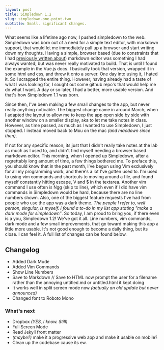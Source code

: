 ```yaml
---
layout: post
title: Simpledown 1.2
slug: simpledown-one-point-two
subtitle: Small, significant changes.
---
```


What seems like a lifetime ago now, I pushed simpledown to the web. Simpledown was born out of a need for a simple text editor, with markdown support, that would let me immediately pull up a browser and start writing down my thoughts. Having a simple, browser based (due to constraints that I had [previously written about](http://snazzyham.com/2016/01/10/necessary-redesign/)) markdown editor was something I had always wanted, but was never really motivated to build. That is until I found the example in the Vue.js docs. I basically took that version, wrapped it in some html and css, and threw it onto a server. One day into using it, I hated it. So I scrapped the entire thing. However, having already had a taste of what I was looking for, I sought out some github repo's that would help me do what I want. A day or so later,  I had a better, more usable version. And that's how Simpledown 1.1 was born.  

Since then, I've been making a few small changes to the app, but never really anything noticable. The biggest change came in around March, when I adapted the layout to allow me to keep the app open side by side with another window on a smaller display, aka to let me take notes in class. However, as time passed, as much as I wanted to use Simpledown, I just stopped. I instead moved back to Mou on the mac _(and macdown since then)_. 

If not for any specific reason, its just that I didn't really take notes at the lab as much as I used to, and didn't find myself needing a browser based markdown editor. This morning, when I opened up Simpledown, after a regrettably long amount of time, a few things bothered me. To preface this, you should know that in the past month, I've begun using Vim exclusively for all my programming work, and there's a lot I've gotten used to. I'm used to using vim commands and shortcuts to moving around a file, and found myself constantly hitting escape, V and $ in the textarea. Another vim command I use often is Ngg (skip to line), which even if I did have vim commands in Simpledown would be hard, because there are no line numbers shown. Also, one of the biggest feature requests I've had from people who use the app was a dark theme. _The people I refer to, well person, singular, is myself. I found a to-do in my list app stating "make a dark mode for simpledown"_. So today, I am proud to bring you, if there even is a you, Simpledown 1.2! We've got it all. Line numbers, vim commands, dark mode and a few small improvements, that go toward making this app a little more usable. It's not good enough to become a daily thing, but its close. I can feel it. A full list of changes can be found below.    


## Changelog 
- Added Dark Mode
- Added Vim Commands
- Show Line Numbers
- Save to Markdown // Save to HTML now prompt the user for a filename rather than the annoying untitled.md or untitled.html it kept doing
- It works well in split screen mode now _(actually an old update but never announced)_
- Changed font to Roboto Mono

### What's next 
- Dropbox _(YES, I know. Still)_
- Full Screen Mode 
- Read Jekyll front matter 
- _(maybe?)_ make it a progressive web app and make it usable on mobile?
- Clean up the codebase cause its ew.
